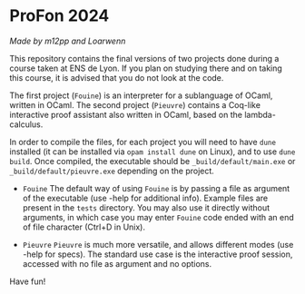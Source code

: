 # ProFon 2024

*Made by m12pp and Loarwenn*

This repository contains the final versions of two projects done during a course taken at ENS de Lyon.
If you plan on studying there and on taking this course, it is advised that you do not look at the code.

The first project (`Fouine`) is an interpreter for a sublanguage of OCaml, written in OCaml.
The second project (`Pieuvre`) contains a Coq-like interactive proof assistant also written in OCaml, based on the lambda-calculus.

In order to compile the files, for each project you will need to have `dune` installed (it can be installed via `opam install dune` on Linux), and to use `dune build`.
Once compiled, the executable should be `_build/default/main.exe` or `_build/default/pieuvre.exe` depending on the project.

- `Fouine`
  The default way of using `Fouine` is by passing a file as argument of the executable (use -help for additional info). Example files are present in the `tests` directory.
  You may also use it directly without arguments, in which case you may enter `Fouine` code ended with an end of file character (Ctrl+D in Unix).

- `Pieuvre`
  `Pieuvre` is much more versatile, and allows different modes (use -help for specs).
  The standard use case is the interactive proof session, accessed with no file as argument and no options.

Have fun!
